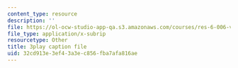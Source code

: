 ```yaml
---
content_type: resource
description: ''
file: https://ol-ocw-studio-app-qa.s3.amazonaws.com/courses/res-6-006-video-demonstrations-in-lasers-and-optics-spring-2008/32cd913e3ef43a3ec856fba7afa816ae_9pD-NW8rsdI.srt
file_type: application/x-subrip
resourcetype: Other
title: 3play caption file
uid: 32cd913e-3ef4-3a3e-c856-fba7afa816ae
---
```

